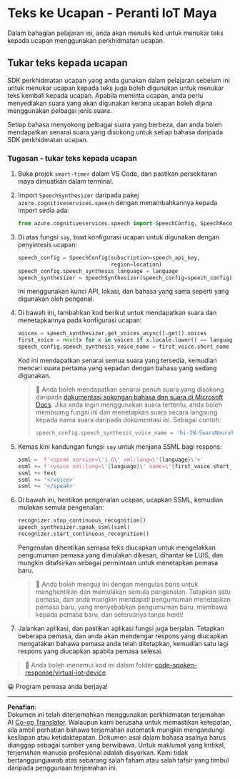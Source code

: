 <!--
CO_OP_TRANSLATOR_METADATA:
{
  "original_hash": "7966848a1f870e4c42edb4db67b13c57",
  "translation_date": "2025-08-27T23:13:45+00:00",
  "source_file": "6-consumer/lessons/3-spoken-feedback/virtual-device-text-to-speech.md",
  "language_code": "ms"
}
-->
# Teks ke Ucapan - Peranti IoT Maya

Dalam bahagian pelajaran ini, anda akan menulis kod untuk menukar teks kepada ucapan menggunakan perkhidmatan ucapan.

## Tukar teks kepada ucapan

SDK perkhidmatan ucapan yang anda gunakan dalam pelajaran sebelum ini untuk menukar ucapan kepada teks juga boleh digunakan untuk menukar teks kembali kepada ucapan. Apabila meminta ucapan, anda perlu menyediakan suara yang akan digunakan kerana ucapan boleh dijana menggunakan pelbagai jenis suara.

Setiap bahasa menyokong pelbagai suara yang berbeza, dan anda boleh mendapatkan senarai suara yang disokong untuk setiap bahasa daripada SDK perkhidmatan ucapan.

### Tugasan - tukar teks kepada ucapan

1. Buka projek `smart-timer` dalam VS Code, dan pastikan persekitaran maya dimuatkan dalam terminal.

1. Import `SpeechSynthesizer` daripada pakej `azure.cognitiveservices.speech` dengan menambahkannya kepada import sedia ada:

    ```python
    from azure.cognitiveservices.speech import SpeechConfig, SpeechRecognizer, SpeechSynthesizer
    ```

1. Di atas fungsi `say`, buat konfigurasi ucapan untuk digunakan dengan penyintesis ucapan:

    ```python
    speech_config = SpeechConfig(subscription=speech_api_key,
                                 region=location)
    speech_config.speech_synthesis_language = language
    speech_synthesizer = SpeechSynthesizer(speech_config=speech_config)
    ```

    Ini menggunakan kunci API, lokasi, dan bahasa yang sama seperti yang digunakan oleh pengenal.

1. Di bawah ini, tambahkan kod berikut untuk mendapatkan suara dan menetapkannya pada konfigurasi ucapan:

    ```python
    voices = speech_synthesizer.get_voices_async().get().voices
    first_voice = next(x for x in voices if x.locale.lower() == language.lower())
    speech_config.speech_synthesis_voice_name = first_voice.short_name
    ```

    Kod ini mendapatkan senarai semua suara yang tersedia, kemudian mencari suara pertama yang sepadan dengan bahasa yang sedang digunakan.

    > 💁 Anda boleh mendapatkan senarai penuh suara yang disokong daripada [dokumentasi sokongan bahasa dan suara di Microsoft Docs](https://docs.microsoft.com/azure/cognitive-services/speech-service/language-support?WT.mc_id=academic-17441-jabenn#text-to-speech). Jika anda ingin menggunakan suara tertentu, anda boleh membuang fungsi ini dan menetapkan suara secara langsung kepada nama suara daripada dokumentasi ini. Sebagai contoh:
    >
    > ```python
    > speech_config.speech_synthesis_voice_name = 'hi-IN-SwaraNeural'
    > ```

1. Kemas kini kandungan fungsi `say` untuk menjana SSML bagi respons:

    ```python
    ssml =  f'<speak version=\'1.0\' xml:lang=\'{language}\'>'
    ssml += f'<voice xml:lang=\'{language}\' name=\'{first_voice.short_name}\'>'
    ssml += text
    ssml += '</voice>'
    ssml += '</speak>'
    ```

1. Di bawah ini, hentikan pengenalan ucapan, ucapkan SSML, kemudian mulakan semula pengenalan:

    ```python
    recognizer.stop_continuous_recognition()
    speech_synthesizer.speak_ssml(ssml)
    recognizer.start_continuous_recognition()
    ```

    Pengenalan dihentikan semasa teks diucapkan untuk mengelakkan pengumuman pemasa yang dimulakan dikesan, dihantar ke LUIS, dan mungkin ditafsirkan sebagai permintaan untuk menetapkan pemasa baru.

    > 💁 Anda boleh menguji ini dengan mengulas baris untuk menghentikan dan memulakan semula pengenalan. Tetapkan satu pemasa, dan anda mungkin mendapati pengumuman menetapkan pemasa baru, yang menyebabkan pengumuman baru, membawa kepada pemasa baru, dan seterusnya tanpa henti!

1. Jalankan aplikasi, dan pastikan aplikasi fungsi juga berjalan. Tetapkan beberapa pemasa, dan anda akan mendengar respons yang diucapkan mengatakan bahawa pemasa anda telah ditetapkan, kemudian satu lagi respons yang diucapkan apabila pemasa selesai.

> 💁 Anda boleh menemui kod ini dalam folder [code-spoken-response/virtual-iot-device](../../../../../6-consumer/lessons/3-spoken-feedback/code-spoken-response/virtual-iot-device).

😀 Program pemasa anda berjaya!

---

**Penafian**:  
Dokumen ini telah diterjemahkan menggunakan perkhidmatan terjemahan AI [Co-op Translator](https://github.com/Azure/co-op-translator). Walaupun kami berusaha untuk memastikan ketepatan, sila ambil perhatian bahawa terjemahan automatik mungkin mengandungi kesilapan atau ketidaktepatan. Dokumen asal dalam bahasa asalnya harus dianggap sebagai sumber yang berwibawa. Untuk maklumat yang kritikal, terjemahan manusia profesional adalah disyorkan. Kami tidak bertanggungjawab atas sebarang salah faham atau salah tafsir yang timbul daripada penggunaan terjemahan ini.